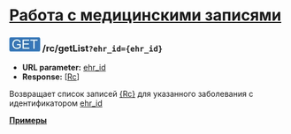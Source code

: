 [Работа с медицинскими записями](../index.md)
===============================

### ![GET](../../../img/get.png) /rc/getList`?ehr_id={ehr_id}`
* **URL parameter:** [ehr_id](../../../types/types.md#rc)
* **Response:** [[Rc](../../../types/types.md#rc)]

Возвращает список записей [{Rc}](../../../types/types.md#rc) для указанного заболевания c идентификатором [ehr_id](../../../types/types.md#rc)

**[Примеры](examples/getList.md)**